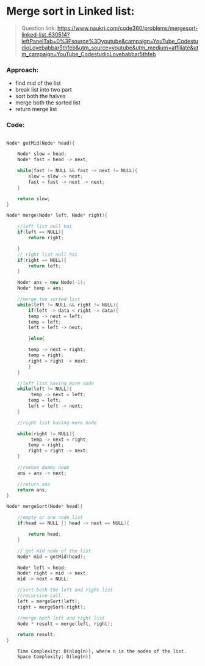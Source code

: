 # Merge sort in Linked list:

> Question link:
> https://www.naukri.com/code360/problems/mergesort-linked-list_630514?leftPanelTab=0%3Fsource%3Dyoutube&campaign=YouTube_CodestudioLovebabbar5thfeb&utm_source=youtube&utm_medium=affiliate&utm_campaign=YouTube_CodestudioLovebabbar5thfeb

### Approach:

- find mid of the list
- break list into two part
- sort both the halves
- merge both the sorted list
- return merge list

### Code:

```C++

Node* getMid(Node* head){

    Node* slow = head;
    Node* fast = head -> next;

    while(fast != NULL && fast -> next != NULL){
        slow = slow -> next;
        fast = fast -> next -> next;
    }

    return slow;
}

Node* merge(Node* left, Node* right){

    //left list null hai
    if(left == NULL){
        return right;

    }
    // right list null hai
    if(right == NULL){
        return left;
    }

    Node* ans = new Node(-1);
    Node* temp = ans;

    //merge two sorted list
    while(left != NULL && right != NULL){
        if(left -> data < right -> data){
        temp -> next = left;
        temp = left;
        left = left -> next;

        }else{

        temp -> next = right;
        temp = right;
        right = right -> next;
        }
    }

    //left list having more node
    while(left != NULL){
         temp -> next = left;
        temp = left;
        left = left -> next;
    }

    //right list having more node

    while(right != NULL){
         temp -> next = right;
        temp = right;
        right = right -> next;
    }

    //remove dummy node
    ans = ans -> next;

    //return ans
    return ans;
}

Node* mergeSort(Node* head){

    //empty or one node list
    if(head == NULL || head -> next == NULL){

        return head;
    }

    // get mid node of the list
    Node* mid = getMid(head);

    Node* left = head;
    Node* right = mid -> next;
    mid -> next = NULL;

    //sort both the left and right list
    //recursive call
    left = mergeSort(left);
    right = mergeSort(right);

    //merge both left and right list
    Node * result = merge(left, right);

    return result;
}

```

```text
    Time Complexity: O(nlog(n)), where n is the nodes of the list.
    Space Complexity: O(log(n))
```
